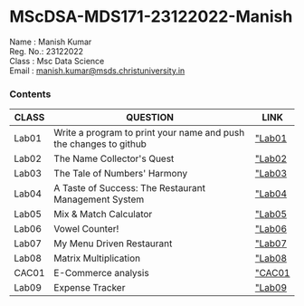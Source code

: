 # MScDSA-MDS171-23122022-Manish

Name : Manish Kumar   
Reg. No.: 23122022  
Class : Msc Data Science  
Email : manish.kumar@msds.christuniversity.in

### **Contents**
|CLASS|QUESTION|LINK|
|-----------------------|-----------------------------------------------------|---------------------------|
|Lab01|Write a program to print your name and push the changes to github|["Lab01](Lab01.ipynb)    
|Lab02|The Name Collector's Quest|["Lab02](Lab02.ipynb)
|Lab03|The Tale of Numbers' Harmony |["Lab03](Lab03.ipynb) 
|Lab04|A Taste of Success: The Restaurant Management System |["Lab04](Lab04.ipynb)
|Lab05|Mix & Match Calculator |["Lab05](https://github.com/manishkurps/MScDSA-MDS171-23122022-Manish/tree/main/Lab%2005)
|Lab06|Vowel Counter! |["Lab06](Lab06.ipynb)
|Lab07|My Menu Driven Restaurant |["Lab07](Lab07.ipynb)
|Lab08|Matrix Multiplication |["Lab08](Lab08.ipynb)
|CAC01|E-Commerce analysis |["CAC01](Ecommerce_sales_analysis.ipynb)
|Lab09|Expense Tracker |["Lab09](Lab09.py)